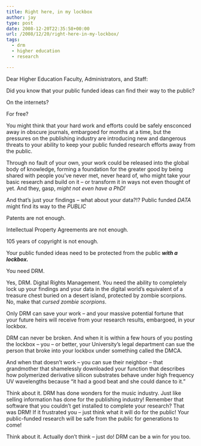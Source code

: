 ```yaml
---
title: Right here, in my lockbox
author: jay
type: post
date: 2008-12-20T22:35:58+00:00
url: /2008/12/20/right-here-in-my-lockbox/
tags:
  - drm
  - higher education
  - research

---
```

Dear Higher Education Faculty, Administrators, and Staff:

Did you know that your public funded ideas can find their way to the public?

On the internets?

For free?

You might think that your hard work and efforts could be safely ensconced away in obscure journals, embargoed for months at a time, but the pressures on the publishing industry are introducing new and dangerous threats to your ability to keep your public funded research efforts away from the public.

Through no fault of your own, your work could be released into the global body of knowledge, forming a foundation for the greater good by being shared with people you’ve never met, never heard of, who might take your basic research and build on it &#8211; or transform it in ways not even thought of yet. And they, gasp, _might not even have a PhD!_

And that’s just your findings &#8211; what about your data?!? Public funded _DATA_ might find its way to the _PUBLIC_

Patents are not enough.

Intellectual Property Agreements are not enough.

105 years of copyright is not enough.

Your public funded ideas need to be protected from the public **_with a lockbox._**

You need DRM.

Yes, DRM. Digital Rights Management. You need the ability to completely lock up your findings and your data in the digital world’s equivalent of a treasure chest buried on a desert island, protected by zombie scorpions. No, make that _cursed zombie scorpions_.

Only DRM can save your work &#8211; and your massive potential fortune that your future heirs will receive from your research results, embargoed, in your lockbox.

DRM can never be broken. And when it is within a few hours of you posting the lockbox &#8211; you &#8211; or better, your University’s legal department can sue the person that broke into your lockbox under something called the DMCA.

And when that doesn’t work &#8211; you can sue their neighbor &#8211; that grandmother that shamelessly downloaded your function that describes how polymerized derivative silicon substrates behave under high frequency UV wavelengths because “it had a good beat and she could dance to it.”

Think about it. DRM has done wonders for the music industry. Just like selling information has done for the publishing industry! Remember that software that you couldn’t get installed to complete your research? That was DRM! If it frustrated you &#8211; just think what it will do for the public! Your public-funded research will be safe from the public for generations to come!

Think about it. Actually don’t think &#8211; just do! DRM can be a win for you too.